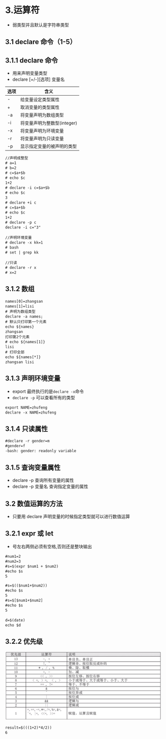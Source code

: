 # 3.运算符

- 弱类型并且默认是字符串类型

## 3.1 declare 命令（1-5）

## 3.1.1 declare 命令

- 用来声明变量类型
- declare [+/-][选项] 变量名

| 选项 | 含义                        |
| ---- | --------------------------- |
| -    | 给变量设定类型属性          |
| +    | 取消变量的类型属性          |
| -a   | 将变量声明为数组类型        |
| -i   | 将变量声明为整数型(integer) |
| -x   | 将变量声明为环境变量        |
| -r   | 将变量声明为只读变量        |
| -p   | 显示指定变量的被声明的类型  |

```
//声明成整型
# a=1
# b=2
# c=$a+$b
# echo $c
1+2
# declare -i c=$a+$b
# echo $c
3
# declare +i c
# c=$a+$b
# echo $c
1+2
# declare -p c
declare -i c="3"

//声明环境变量
# declare -x kk=1
# bash
# set | grep kk

//只读
# declare -r x
# x=2
```

## 3.1.2 数组

```
names[0]=zhangsan
names[1]=lisi
# 声明为数组类型
declare -a names;
# 默认只打印第一个元素
echo ${names}
zhangsan
打印第2个元素
# echo ${names[1]}
lisi
# 打印全部
echo ${names[*]}
zhangsan lisi
```

## 3.1.3 声明环境变量

- export 最终执行的是`declare -x`命令
- `declare -p` 可以查看所有的类型

```
export NAME=zhufeng
declare -x NAME=zhufeng
```

## 3.1.4 只读属性

```
#declare -r gender=m
#gender=f
-bash: gender: readonly variable
```

## 3.1.5 查询变量属性

- declare -p 查询所有变量的属性
- declare -p 变量名 查询指定变量的属性

## 3.2 数值运算的方法

- 只要用 declare 声明变量的时候指定类型就可以进行数值运算

## 3.2.1 expr 或 let

- 号左右两侧必须有空格,否则还是整块输出

```
#num1=2
#num2=3
#s=$(expr $num1 + $num2)
#echo $s
5
```

```
#s=$(($num1+$num2))
#echo $s
5
#s=$[$num1+$num2]
#echo $s
5

d=$(date)
echo $d
```

## 3.2.2 优先级

![效果图](../.vuepress/public/shell/1.png "效果图")

```
result=$(((1+2)*4/2))
6
```
